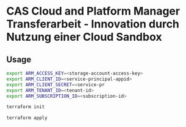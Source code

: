 # CAS Cloud and Platform Manager Transferarbeit - Innovation durch Nutzung einer Cloud Sandbox

## Usage

```bash
export ARM_ACCESS_KEY=<storage-account-access-key>
export ARM_CLIENT_ID=<service-principal-appid>
export ARM_CLIENT_SECRET=<service-pr
export ARM_TENANT_ID=<tenant-id>
export ARM_SUBSCRIPTION_ID=<subscription-id>

terraform init

terraform apply
```
